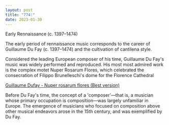 ```yaml
---
layout: post
title: "774:"
date: 2023-01-30
---
```


Early Rennaissance (c. 1397–1474)

The early period of rennaissance music corresponds to the career of Guillaume Du Fay (c. 1397–1474) and the cultivation of cantilena style.

Considered the leading European composer of his time, Guillaume Du Fay's music was widely performed and reproduced. His most most admired work is the complex motet Nuper Rosarum Flores, which celebrated the consecration of Filippo Brunelleschi's dome for the Florence Cathedral

[Guillaume Dufay \- Nuper rosarum flores (Best version)](https://youtu.be/_dV5b8AuLHg)

Before Du Fay's time, the concept of a 'composer'—that is, a musician whose primary occupation is composition—was largely unfamiliar in Europe. The emergence of musicians who focused on composition above other musical endeavors arose in the 15th century, and was exemplified by Du Fay.
